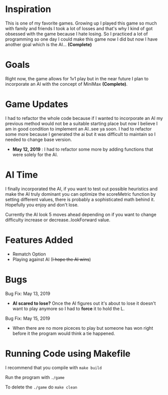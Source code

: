 # Inspiration 

This is one of my favorite games. Growing up I played this game so much with family and friends I took a lot of losses and that's why I kind of got obsessed with the game
because I hate losing. So I practiced a lot of programming so one day I could make this game now I did but now I have another goal which is the AI... **(Complete)**

# Goals
Right now, the game allows for 1v1 play but in the near future I plan to incorporate an AI with the concept of MiniMax **(Complete)**.

# Game Updates
I had to refactor the whole code because if I wanted to incorporate an AI my previous method would not be a suitable starting place but now I believe I am in good condition to implement an AI..see ya soon. I had to refactor some more because I generated the ai but it was difficult to maintain so I needed to change base version. 
- **May 12, 2019** : 
I had to refactor some more by adding functions that were solely for the AI.

# AI Time
I finally incorporated the AI, if you want to test out possible heuristics and make the AI truly dominant you can optimize the scoreMetric function by setting different values, there is probably a sophisticated math behind it. Hopefully you enjoy and don't lose.

Currently the AI look 5 moves ahead depending on if you want to change difficulty increase or decrease..lookForward value.

# Features Added
- Rematch Option
- Playing against AI (~~I hope the AI wins~~)

# Bugs
Bug Fix: May 13, 2019
- **AI scared to lose?** Once the AI figures out it's about to lose it doesn't want to play anymore so I had to **force** it to hold the L.

Bug Fix: May 15, 2019
- When there are no more piceces to play but someone has won right before it the program would think a tie happened.

# Running Code using Makefile

I recommend that you compile with ``make build``

Run the program with ``./game``

To delete the ``./game`` do ``make clean``

